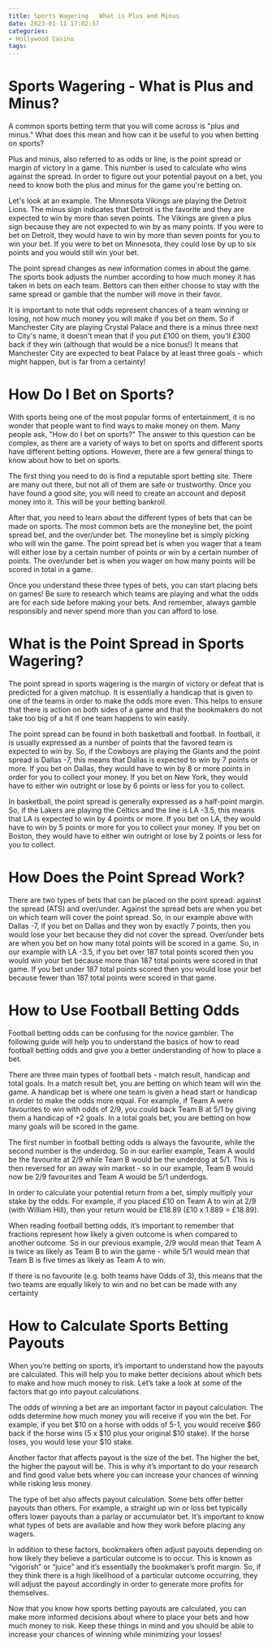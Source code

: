 ```yaml
---
title: Sports Wagering   What is Plus and Minus
date: 2023-01-11 17:02:57
categories:
- Hollywood Casino
tags:
---
```



#  Sports Wagering - What is Plus and Minus?

A common sports betting term that you will come across is "plus and minus." What does this mean and how can it be useful to you when betting on sports?

Plus and minus, also referred to as odds or line, is the point spread or margin of victory in a game. This number is used to calculate who wins against the spread. In order to figure out your potential payout on a bet, you need to know both the plus and minus for the game you're betting on.

Let's look at an example. The Minnesota Vikings are playing the Detroit Lions. The minus sign indicates that Detroit is the favorite and they are expected to win by more than seven points. The Vikings are given a plus sign because they are not expected to win by as many points. If you were to bet on Detroit, they would have to win by more than seven points for you to win your bet. If you were to bet on Minnesota, they could lose by up to six points and you would still win your bet.

The point spread changes as new information comes in about the game. The sports book adjusts the number according to how much money it has taken in bets on each team. Bettors can then either choose to stay with the same spread or gamble that the number will move in their favor.

It is important to note that odds represent chances of a team winning or losing, not how much money you will make if you bet on them. So if Manchester City are playing Crystal Palace and there is a minus three next to City's name, it doesn't mean that if you put £100 on them, you'll £300 back if they win (although that would be a nice bonus!) It means that Manchester City are expected to beat Palace by at least three goals - which might happen, but is far from a certainty!

#  How Do I Bet on Sports?

With sports being one of the most popular forms of entertainment, it is no wonder that people want to find ways to make money on them. Many people ask, "How do I bet on sports?" The answer to this question can be complex, as there are a variety of ways to bet on sports and different sports have different betting options. However, there are a few general things to know about how to bet on sports.

The first thing you need to do is find a reputable sport betting site. There are many out there, but not all of them are safe or trustworthy. Once you have found a good site, you will need to create an account and deposit money into it. This will be your betting bankroll.

After that, you need to learn about the different types of bets that can be made on sports. The most common bets are the moneyline bet, the point spread bet, and the over/under bet. The moneyline bet is simply picking who will win the game. The point spread bet is when you wager that a team will either lose by a certain number of points or win by a certain number of points. The over/under bet is when you wager on how many points will be scored in total in a game.

Once you understand these three types of bets, you can start placing bets on games! Be sure to research which teams are playing and what the odds are for each side before making your bets. And remember, always gamble responsibly and never spend more than you can afford to lose.

#  What is the Point Spread in Sports Wagering?

The point spread in sports wagering is the margin of victory or defeat that is predicted for a given matchup. It is essentially a handicap that is given to one of the teams in order to make the odds more even. This helps to ensure that there is action on both sides of a game and that the bookmakers do not take too big of a hit if one team happens to win easily.

The point spread can be found in both basketball and football. In football, it is usually expressed as a number of points that the favored team is expected to win by. So, if the Cowboys are playing the Giants and the point spread is Dallas -7, this means that Dallas is expected to win by 7 points or more. If you bet on Dallas, they would have to win by 8 or more points in order for you to collect your money. If you bet on New York, they would have to either win outright or lose by 6 points or less for you to collect.

In basketball, the point spread is generally expressed as a half-point margin. So, if the Lakers are playing the Celtics and the line is LA -3.5, this means that LA is expected to win by 4 points or more. If you bet on LA, they would have to win by 5 points or more for you to collect your money. If you bet on Boston, they would have to either win outright or lose by 2 points or less for you to collect.

# How Does the Point Spread Work?

There are two types of bets that can be placed on the point spread: against the spread (ATS) and over/under. Against the spread bets are when you bet on which team will cover the point spread. So, in our example above with Dallas -7, if you bet on Dallas and they won by exactly 7 points, then you would lose your bet because they did not cover the spread. Over/under bets are when you bet on how many total points will be scored in a game. So, in our example with LA -3.5, if you bet over 187 total points scored then you would win your bet because more than 187 total points were scored in that game. If you bet under 187 total points scored then you would lose your bet because fewer than 187 total points were scored in that game.

#  How to Use Football Betting Odds

 Football betting odds can be confusing for the novice gambler. The following guide will help you to understand the basics of how to read football betting odds and give you a better understanding of how to place a bet.

There are three main types of football bets - match result, handicap and total goals. In a match result bet, you are betting on which team will win the game. A handicap bet is where one team is given a head start or handicap in order to make the odds more equal. For example, if Team A were favourites to win with odds of 2/9, you could back Team B at 5/1 by giving them a handicap of +2 goals. In a total goals bet, you are betting on how many goals will be scored in the game.

The first number in football betting odds is always the favourite, while the second number is the underdog. So in our earlier example, Team A would be the favourite at 2/9 while Team B would be the underdog at 5/1. This is then reversed for an away win market - so in our example, Team B would now be 2/9 favourites and Team A would be 5/1 underdogs.

In order to calculate your potential return from a bet, simply multiply your stake by the odds. For example, if you placed £10 on Team A to win at 2/9 (with William Hill), then your return would be £18.89 (£10 x 1.889 = £18.89). 

When reading football betting odds, it’s important to remember that fractions represent how likely a given outcome is when compared to another outcome. So in our previous example, 2/9 would mean that Team A is twice as likely as Team B to win the game - while 5/1 would mean that Team B is five times as likely as Team A to win. 

If there is no favourite (e.g. both teams have Odds of 3), this means that the two teams are equally likely to win and no bet can be made with any certainty

#  How to Calculate Sports Betting Payouts

When you’re betting on sports, it’s important to understand how the payouts are calculated. This will help you to make better decisions about which bets to make and how much money to risk. Let’s take a look at some of the factors that go into payout calculations.

The odds of winning a bet are an important factor in payout calculation. The odds determine how much money you will receive if you win the bet. For example, if you bet $10 on a horse with odds of 5-1, you would receive $60 back if the horse wins (5 x $10 plus your original $10 stake). If the horse loses, you would lose your $10 stake.

Another factor that affects payout is the size of the bet. The higher the bet, the higher the payout will be. This is why it’s important to do your research and find good value bets where you can increase your chances of winning while risking less money.

The type of bet also affects payout calculation. Some bets offer better payouts than others. For example, a straight up win or loss bet typically offers lower payouts than a parlay or accumulator bet. It’s important to know what types of bets are available and how they work before placing any wagers.

In addition to these factors, bookmakers often adjust payouts depending on how likely they believe a particular outcome is to occur. This is known as “vigorish” or “juice” and it’s essentially the bookmaker’s profit margin. So, if they think there is a high likelihood of a particular outcome occurring, they will adjust the payout accordingly in order to generate more profits for themselves.

Now that you know how sports betting payouts are calculated, you can make more informed decisions about where to place your bets and how much money to risk. Keep these things in mind and you should be able to increase your chances of winning while minimizing your losses!